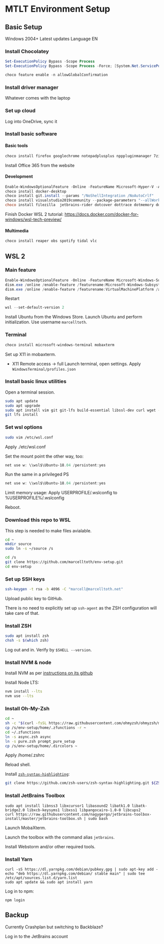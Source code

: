 # MTLT Environment Setup

## Basic Setup

Windows 2004+
Latest updates
Language EN


### Install Chocolatey

```powershell
Set-ExecutionPolicy Bypass -Scope Process
Set-ExecutionPolicy Bypass -Scope Process -Force; [System.Net.ServicePointManager]::SecurityProtocol = [System.Net.ServicePointManager]::SecurityProtocol -bor 3072; iex ((New-Object System.Net.WebClient).DownloadString('https://chocolatey.org/install.ps1'))

choco feature enable -n allowGlobalConfirmation
```

### Install driver manager

Whatever comes with the laptop

### Set up cloud

Log into OneDrive, sync it

### Install basic software

#### Basic tools

```powershell
choco install firefox googlechrome notepadplusplus npppluginmanager 7zip javaruntime lastpass vcredist2005 vcredist2008 vcredist2010 vcredist2012 vcredist2013 vcredist140 qbittorrent slack teamviewer windirstat
```

Install Office 365 from the website

#### Development

```powershell
Enable-WindowsOptionalFeature -Online -FeatureName Microsoft-Hyper-V -All
choco install docker-desktop
choco install git.install --params "/NoShellIntegration /NoAutoCrlf"
choco install visualstudio2019community --package-parameters "--allWorkloads --includeRecommended --includeOptional --passive --locale en-US" --execution-timeout=7200
choco install filezilla  jetbrains-rider dotcover dottrace dotmemory dotpeek webstorm lightshot dotnetcore dotnetcore-sdk azure-functions-core-tools ssms vscode vscode-gitignore vscode-prettier vscode-yaml vscode-chrome-debug vscode-eslint vscode-docker vscode-csharp nodejs virtualbox postman fiddler python3 python2 resharper
```

Finish Docker WSL 2 tutorial: https://docs.docker.com/docker-for-windows/wsl-tech-preview/


#### Multimedia

```powershell
choco install reaper obs spotify tidal vlc
```

## WSL 2

### Main feature

```powershell
Enable-WindowsOptionalFeature -Online -FeatureName Microsoft-Windows-Subsystem-Linux
dism.exe /online /enable-feature /featurename:Microsoft-Windows-Subsystem-Linux /all /norestart
dism.exe /online /enable-feature /featurename:VirtualMachinePlatform /all /norestart
```

Restart

```powershell
wsl --set-default-version 2
```

Install Ubuntu from the Windows Store.
Launch Ubuntu and perform initialization. Use username `marcelltoth`.

### Terminal

```powershell
choco install microsoft-windows-terminal mobaxterm
```

Set up X11 in mobaxterm.
 - X11 Remote access -> full
Launch terminal, open settings.
Apply `WindowsTerminal/profiles.json`

### Install basic linux utilities

Open a terminal session.
```sh
sudo apt update
sudo apt upgrade
sudo apt install vim git git-lfs build-essential libssl-dev curl wget -y
git lfs install
```


### Set wsl options

```sh
sudo vim /etc/wsl.conf
```

Apply ./etc/wsl.conf

Set the mount point the other way, too:
```powershell
net use w: \\wsl$\Ubuntu-18.04 /persistent:yes
```
Run the same in a privileged PS
```powershell
net use w: \\wsl$\Ubuntu-18.04 /persistent:yes
```

Limit memory usage:
Apply USERPROFILE/.wslconfig to %USERPROFILE%/.wslconfig

Reboot.

### Download this repo to WSL

This step is needed to make files avialable.
```sh
cd ~
mkdir source
sudo ln -s ~/source /s
```
```sh
cd /s
git clone https://github.com/marcelltoth/env-setup.git
cd env-setup
```

### Set up SSH keys

```sh
ssh-keygen -t rsa -b 4096 -C "marcell@marcelltoth.net"
```

Upload public key to GitHub.

There is no need to explicitly set up `ssh-agent` as the ZSH configuration will take care of that.

### Install ZSH

```sh
sudo apt install zsh
chsh -s $(which zsh)
```
Log out and in.
Verify by `$SHELL --version`.


### Install NVM & node

Install NVM as per [instructions on its github](https://github.com/nvm-sh/nvm#installing-and-updating)

Install Node LTS:
```sh
nvm install --lts
nvm use --lts
```

### Install Oh-My-Zsh

```sh
cd ~
sh -c "$(curl -fsSL https://raw.githubusercontent.com/ohmyzsh/ohmyzsh/master/tools/install.sh)"
cp /s/env-setup/home/.zfunctions -r ~
cd ~/.zfunctions
ln -s async.zsh async
ln -s pure.zsh prompt_pure_setup
cp /s/env-setup/home/.dircolors ~
```

Apply /home/.zshrc

Reload shell.

Install [`zsh-syntax-highlighting`](https://github.com/zsh-users/zsh-syntax-highlighting):
```sh
git clone https://github.com/zsh-users/zsh-syntax-highlighting.git ${ZSH_CUSTOM:-~/.oh-my-zsh/custom}/plugins/zsh-syntax-highlighting
```

### Install JetBrains Toolbox

```
sudo apt install libnss3 libxcursor1 libasound2 libatk1.0 libatk-bridge2.0 libxcb-keysyms1 libxss1 libpangocairo-1.0-0 libcups2
curl https://raw.githubusercontent.com/nagygergo/jetbrains-toolbox-install/master/jetbrains-toolbox.sh | sudo bash
```

Launch MobaXterm.

Launch the toolbox with the command alias `jetbrains`.

Install Webstorm and/or other required tools.

### Install Yarn

```
curl -sS https://dl.yarnpkg.com/debian/pubkey.gpg | sudo apt-key add -
echo "deb https://dl.yarnpkg.com/debian/ stable main" | sudo tee /etc/apt/sources.list.d/yarn.list
sudo apt update && sudo apt install yarn
```

Log in to npm:
```
npm login
```


## Backup

Currently Crashplan but switching to Backblaze?

Log in to the JetBrains account
